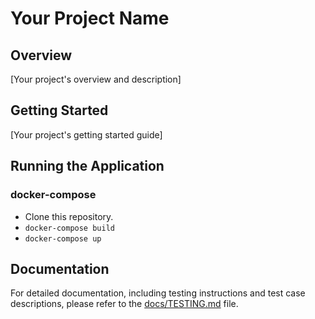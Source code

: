 # Your Project Name

## Overview

[Your project's overview and description]

## Getting Started

[Your project's getting started guide]

## Running the Application
### docker-compose
- Clone this repository.
- `docker-compose build`
- `docker-compose up`

## Documentation

For detailed documentation, including testing instructions and test case descriptions, please refer to the [docs/TESTING.md](docs/TESTING.md) file.
